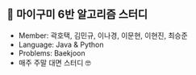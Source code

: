 ## 🍇 마이구미 6반 알고리즘 스터디
<ul>
  <li>Member: 곽호택, 김민규, 이나경, 이문현, 이현진, 최승준</li>
  <li>Language: Java & Python</li>
  <li>Problems: Baekjoon</li>
  <li>매주 주말 대면 스터디 🤓</li>
</ul>
